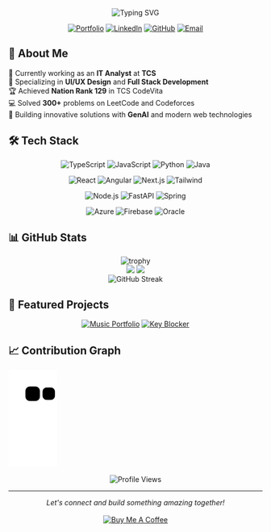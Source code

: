 <div align="center">
  <img src="https://readme-typing-svg.herokuapp.com?font=Fira+Code&duration=3000&pause=1000&color=2C974B&center=true&vCenter=true&multiline=true&width=535&height=100&lines=Hi+👋+I'm+Indranil+Bhattacharya;Full+Stack+Developer+%7C+UI%2FUX+Designer;Building+innovative+web+solutions" alt="Typing SVG" />
</div>

<div align="center">
  
[![Portfolio](https://img.shields.io/badge/Portfolio-indranildev.in-blue?style=for-the-badge&logo=firefox-browser&logoColor=white)](https://indranildev.in)
[![LinkedIn](https://img.shields.io/badge/LinkedIn-Connect-blue?style=for-the-badge&logo=linkedin)](https://www.linkedin.com/in/indranil-bhattacharya/)
[![GitHub](https://img.shields.io/badge/GitHub-Follow-181717?style=for-the-badge&logo=github)](https://github.com/IndranilBhattacharya)
[![Email](https://img.shields.io/badge/Email-Contact-red?style=for-the-badge&logo=gmail)](mailto:indranil.b.professional@gmail.com)
  
</div>

## 💫 About Me

🔭 Currently working as an **IT Analyst** at **TCS**  
🌱 Specializing in **UI/UX Design** and **Full Stack Development**  
🏆 Achieved **Nation Rank 129** in TCS CodeVita  
💻 Solved **300+** problems on LeetCode and Codeforces  
🚀 Building innovative solutions with **GenAI** and modern web technologies

## 🛠️ Tech Stack

<div align="center">

![TypeScript](https://img.shields.io/badge/TypeScript-007ACC?style=for-the-badge&logo=typescript&logoColor=white)
![JavaScript](https://img.shields.io/badge/JavaScript-F7DF1E?style=for-the-badge&logo=javascript&logoColor=black)
![Python](https://img.shields.io/badge/Python-3776AB?style=for-the-badge&logo=python&logoColor=white)
![Java](https://img.shields.io/badge/Java-ED8B00?style=for-the-badge&logo=openjdk&logoColor=white)

![React](https://img.shields.io/badge/React-20232A?style=for-the-badge&logo=react&logoColor=61DAFB)
![Angular](https://img.shields.io/badge/Angular-DD0031?style=for-the-badge&logo=angular&logoColor=white)
![Next.js](https://img.shields.io/badge/Next.js-000000?style=for-the-badge&logo=next.js&logoColor=white)
![Tailwind](https://img.shields.io/badge/Tailwind_CSS-38B2AC?style=for-the-badge&logo=tailwind-css&logoColor=white)

![Node.js](https://img.shields.io/badge/Node.js-43853D?style=for-the-badge&logo=node.js&logoColor=white)
![FastAPI](https://img.shields.io/badge/FastAPI-009688?style=for-the-badge&logo=fastapi&logoColor=white)
![Spring](https://img.shields.io/badge/Spring-6DB33F?style=for-the-badge&logo=spring&logoColor=white)

![Azure](https://img.shields.io/badge/Azure-0089D6?style=for-the-badge&logo=microsoft-azure&logoColor=white)
![Firebase](https://img.shields.io/badge/Firebase-FFCA28?style=for-the-badge&logo=firebase&logoColor=black)
![Oracle](https://img.shields.io/badge/Oracle-F80000?style=for-the-badge&logo=oracle&logoColor=white)

</div>

## 📊 GitHub Stats

<div align="center">
  <img src="https://github-profile-trophy.vercel.app/?username=IndranilBhattacharya&theme=radical&row=1&column=7" alt="trophy" />
</div>

<div align="center">
  <img height="180em" src="https://github-readme-stats.vercel.app/api?username=IndranilBhattacharya&show_icons=true&theme=radical&include_all_commits=true&count_private=true"/>
  <img height="180em" src="https://github-readme-stats.vercel.app/api/top-langs/?username=IndranilBhattacharya&layout=compact&langs_count=7&theme=radical"/>
</div>

<div align="center">
  <img src="https://github-readme-streak-stats.herokuapp.com/?user=IndranilBhattacharya&theme=radical" alt="GitHub Streak" />
</div>

## 🎯 Featured Projects

<div align="center">

[![Music Portfolio](https://github-readme-stats.vercel.app/api/pin/?username=IndranilBhattacharya&repo=music-portfolio&theme=radical)](https://github.com/IndranilBhattacharya/music-portfolio)
[![Key Blocker](https://github-readme-stats.vercel.app/api/pin/?username=IndranilBhattacharya&repo=key-blocker&theme=radical)](https://github.com/IndranilBhattacharya/key-blocker)

</div>

## 📈 Contribution Graph

![Snake animation](https://github.com/IndranilBhattacharya/IndranilBhattacharya/blob/output/github-contribution-grid-snake.svg)

<div align="center">
  <img src="https://komarev.com/ghpvc/?username=IndranilBhattacharya&label=Profile%20views&color=0e75b6&style=flat" alt="Profile Views" />
</div>

---

<div align="center">
  <i>Let's connect and build something amazing together!</i>
  <br>
  <br>
  <a href="https://www.buymeacoffee.com/" target="_blank"><img src="https://cdn.buymeacoffee.com/buttons/v2/default-yellow.png" alt="Buy Me A Coffee" style="height: 40px !important;width: 145px !important;" ></a>
</div>
